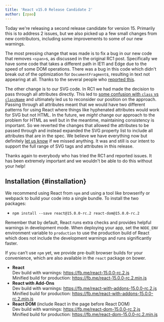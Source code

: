 ```yaml
---
title: 'React v15.0 Release Candidate 2'
author: [zpao]
---
```


Today we're releasing a second release candidate for version 15. Primarily this is to address 2 issues, but we also picked up a few small changes from new contributors, including some improvements to some of our new warnings.

The most pressing change that was made is to fix a bug in our new code that removes `<span>`s, as discussed in the original RC1 post. Specifically we have some code that takes a different path in IE11 and Edge due to the speed of some DOM operations. There was a bug in this code which didn't break out of the optimization for `DocumentFragment`s, resulting in text not appearing at all. Thanks to the several people who [reported this](https://github.com/facebook/react/issues/6246).

The other change is to our SVG code. In RC1 we had made the decision to pass through all attributes directly. This led to [some confusion with `class` vs `className`](https://github.com/facebook/react/issues/6211) and ultimately led us to reconsider our position on the approach. Passing through all attributes meant that we would have two different patterns for using React where things like hyphenated attributes would work for SVG but not HTML. In the future, we _might_ change our approach to the problem for HTML as well but in the meantime, maintaining consistency is important. So we reverted the changes that allowed the attributes to be passed through and instead expanded the SVG property list to include all attributes that are in the spec. We believe we have everything now but definitely [let us know](https://github.com/facebook/react/issues/1657#issuecomment-197031403) if we missed anything. It was and still is our intent to support the full range of SVG tags and attributes in this release.

Thanks again to everybody who has tried the RC1 and reported issues. It has been extremely important and we wouldn't be able to do this without your help!

## Installation {#installation}

We recommend using React from `npm` and using a tool like browserify or webpack to build your code into a single bundle. To install the two packages:

- `npm install --save react@15.0.0-rc.2 react-dom@15.0.0-rc.2`

Remember that by default, React runs extra checks and provides helpful warnings in development mode. When deploying your app, set the `NODE_ENV` environment variable to `production` to use the production build of React which does not include the development warnings and runs significantly faster.

If you can’t use `npm` yet, we provide pre-built browser builds for your convenience, which are also available in the `react` package on bower.

- **React**  
  Dev build with warnings: <https://fb.me/react-15.0.0-rc.2.js>  
  Minified build for production: <https://fb.me/react-15.0.0-rc.2.min.js>
- **React with Add-Ons**  
  Dev build with warnings: <https://fb.me/react-with-addons-15.0.0-rc.2.js>  
  Minified build for production: <https://fb.me/react-with-addons-15.0.0-rc.2.min.js>
- **React DOM** (include React in the page before React DOM)  
  Dev build with warnings: <https://fb.me/react-dom-15.0.0-rc.2.js>  
  Minified build for production: <https://fb.me/react-dom-15.0.0-rc.2.min.js>
